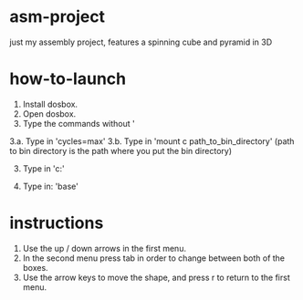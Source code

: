 # asm-project
just my assembly project, features a spinning cube and pyramid in 3D
# how-to-launch
1. Install dosbox.
2. Open dosbox.
3. Type the commands without '

3.a. Type in 'cycles=max'
3.b. Type in 'mount c path_to_bin_directory' (path to bin directory is the path where you put the bin directory)

3. Type in 'c:'

4. Type in: 'base'

# instructions

1. Use the up / down arrows in the first menu.
2. In the second menu press tab in order to change between both of the boxes.
3. Use the arrow keys to move the shape, and press r to return to the first menu.
